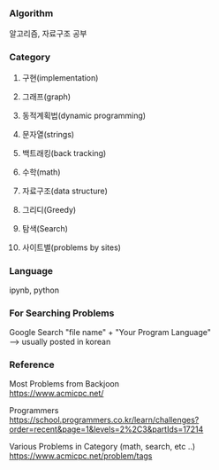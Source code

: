 ### Algorithm

알고리즘, 자료구조 공부

### Category
 
1. 구현(implementation)

2. 그래프(graph)

3. 동적계획법(dynamic programming)

4. 문자열(strings)

5. 백트래킹(back tracking)

6. 수학(math)

7. 자료구조(data structure)

8. 그리디(Greedy) 

9. 탐색(Search)

10. 사이트별(problems by sites)

### Language

ipynb, python

### For Searching Problems

Google Search
"file name" + "Your Program Language"  
--> usually posted in korean

### Reference

Most Problems from Backjoon  
https://www.acmicpc.net/

Programmers  
https://school.programmers.co.kr/learn/challenges?order=recent&page=1&levels=2%2C3&partIds=17214

Various Problems in Category (math, search, etc ..)  
https://www.acmicpc.net/problem/tags

